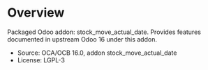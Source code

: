 # Overview

Packaged Odoo addon: stock_move_actual_date. Provides features documented in upstream Odoo 16 under this addon.

- Source: OCA/OCB 16.0, addon stock_move_actual_date
- License: LGPL-3
